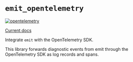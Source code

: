 # `emit_opentelemetry`

[![opentelemetry](https://github.com/emit-rs/emit_opentelemetry/actions/workflows/opentelemetry.yml/badge.svg)](https://github.com/emit-rs/emit_opentelemetry/actions/workflows/opentelemetry.yml)

[Current docs](https://docs.rs/emit_opentelemetry/0.26.1/emit_opentelemetry/index.html)

Integrate `emit` with the OpenTelemetry SDK.

This library forwards diagnostic events from emit through the OpenTelemetry SDK as log records and spans.
